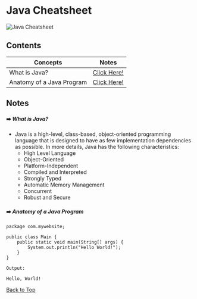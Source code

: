 # Java Cheatsheet

![Java Cheatsheet](https://github.com/izzatkarimov/Java-Cheatsheet/assets/108251704/eb7e3c83-6e60-42a4-bb7d-5fcc3aff1b66)

## Contents
| Concepts | Notes |
| --- | --- |
| What is Java? | [Click Here!](#anatomy-of-a-java-program) |
| Anatomy of a Java Program | [Click Here!](#anatomy-of-a-java-program) |

## Notes

#### ➡️ _What is Java?_
- Java is a high-level, class-based, object-oriented programming language that is designed to have as few implementation dependencies as possible. In more details, Java has the following characteristics:
    - High Level Language
    - Object-Oriented
    - Platform-Independent
    - Compiled and Interpreted
    - Strongly Typed
    - Automatic Memory Management
    - Concurrent
    - Robust and Secure

#### ➡️ _Anatomy of a Java Program_
```
package com.mywebsite;

public class Main {
    public static void main(String[] args) {
        System.out.println("Hello World!");
    }
}

Output:

Hello, World!
```
[Back to Top](#contents)
